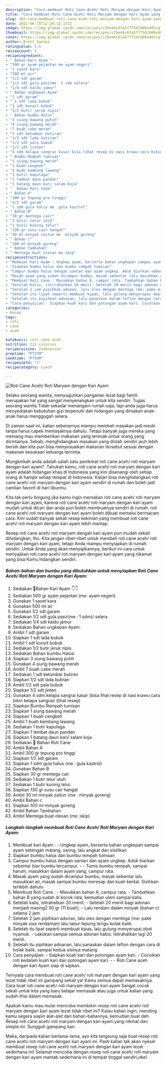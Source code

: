 ```yaml
---
description: "Cara membuat Roti Cane Aceh/ Roti Maryam dengan Kari Ayam yang nikmat Untuk Jualan"
title: "Cara membuat Roti Cane Aceh/ Roti Maryam dengan Kari Ayam yang nikmat Untuk Jualan"
slug: 165-cara-membuat-roti-cane-aceh-roti-maryam-dengan-kari-ayam-yang-nikmat-untuk-jualan
date: 2021-06-15T12:28:32.172Z
image: https://img-global.cpcdn.com/recipes/c2bed4c63a577f5d/680x482cq70/roti-cane-aceh-roti-maryam-dengan-kari-ayam-foto-resep-utama.jpg
thumbnail: https://img-global.cpcdn.com/recipes/c2bed4c63a577f5d/680x482cq70/roti-cane-aceh-roti-maryam-dengan-kari-ayam-foto-resep-utama.jpg
cover: https://img-global.cpcdn.com/recipes/c2bed4c63a577f5d/680x482cq70/roti-cane-aceh-roti-maryam-dengan-kari-ayam-foto-resep-utama.jpg
author: Brett Santos
ratingvalue: 3.5
reviewcount: 3
recipeingredient:
- " Bahan Kari Ayam "
- "500 gr ayam pejantan me ayam negeri"
- "1 saset kara"
- "500 ml air"
- "1/2 sdt garam"
- "1/2 sdt gula pasirme  1 sdm selera"
- "1/4 sdt kaldu jamur"
- " Bahan ungkepan Ayam"
- "1 sdt garam"
- " 1 sdt lada bubuk"
- "1 sdt kunyit bubuk"
- "1/2 butir jeruk nipis"
- " Bahan bumbu Halus"
- "3 siung bawang putih"
- "4 siung bawang merah"
- "7 buah cabe merah"
- "1 sdt ketumbar butiran"
- "1/2 sdt lada butiran"
- "1/2 sdt pala bubuk"
- "1/2 sdt jinten"
- "4 sdm kelapa sangrai kasar bisa lihat resep di nasi krawu cara bikin kelapa sangrai           lihat resep"
- " Bumbu Rempah tumisan"
- "1 siung bawang merah"
- "1 buah cengkeh"
- "1 buah kembang lawang"
- "1 butir kapulaga"
- "1 lembat daun pandan"
- "1 batang daun kari salam koja"
- "  Bahan Roti Cane"
- " Bahan A"
- "300 gr tepung pro tinggi"
- "1/2 sdt garam"
- "1 sdm gula halus me  gula kastrol"
- " Bahan B"
- "30 gr mentega cair"
- "1 butir telur utuh"
- "1 butir kuning telur"
- "130 gr susu cair hangat"
- "30 ml minyak zaitun me  minyak goreng"
- " Bahan c"
- "100 ml minyak goreng"
- " Bahan Tambahan"
- " Mentega buat olesan me skip"
recipeinstructions:
- "Membuat kari Ayam : Ungkep ayam, berserta bahan ungkepan sampai ayam setengah matang, saring, lalu angkat dan sisihkan"
- "Siapkan bumbu halus dan bumbu rempah tumisan"
- "Campur bumbu halus dengan santan dan ayam ungkep. Aduk biarkan sebentar biar bumbu tercampur.  Tumis bumbu rempah, sampai harum, masukkan dalam ayam yang, campur rata."
- "Masak ayam yang sudah dicampur bumbu, masak sebentar lalu masukkan air, masak sampai bumbu meresap dan kuah kental. Sisihkan terlebih dahulu"
- "Membuat Roti Cane : Masukkan bahan A, campur rata. Tambahkan bahan B yang sudah di kocok rata, kemudian uleni sampai kalis."
- "Setelah kalis, istirahatkan 20 menit. Setelah 20 menit bagi adonan menjadi masing2 50 gr (11 buah). Lalu rendam dalam minyak (bahan c) selama 2 jam"
- "Setelah 2 jam pipihkan adonan, lalu oles dengan mentega (me: pake minyak sisa rendaman) lalu tabur tepung terigu bolak balik."
- "Setelah itu lipat seperti membuat kipas, lalu gulung menyerupai obat nyamuk.  Lakukan sampai semua adonan habis. Istirahatkan lagi 20 menit."
- "Setelah itu pipihkan adoanan, lalu panaskan dalam teflon dengan cara di bolak balik, sampai kedua sisinya matang."
- "Cara penyajian:  Siapkan kuah kari dan potongan ayam kari. Cocolkan roti kedalam kuah kari dan potongan ayam kari.  Roti Cane aceh dengan kari Ayam siap di sajikan."
categories:
- Resep
tags:
- roti
- cane
- aceh

katakunci: roti cane aceh 
nutrition: 221 calories
recipecuisine: Indonesian
preptime: "PT37M"
cooktime: "PT54M"
recipeyield: "1"
recipecategory: Lunch

---
```



![Roti Cane Aceh/ Roti Maryam dengan Kari Ayam](https://img-global.cpcdn.com/recipes/c2bed4c63a577f5d/680x482cq70/roti-cane-aceh-roti-maryam-dengan-kari-ayam-foto-resep-utama.jpg)

Selaku seorang wanita, menyuguhkan panganan lezat bagi famili merupakan hal yang sangat menyenangkan untuk kita sendiri. Tugas seorang  wanita Tidak sekadar menangani rumah saja, tapi anda juga harus menyediakan kebutuhan gizi terpenuhi dan hidangan yang dimakan anak-anak harus menggugah selera.

Di zaman  saat ini, kalian sebenarnya mampu membeli masakan jadi meski tanpa harus capek memasaknya dahulu. Tetapi banyak juga mereka yang memang mau memberikan makanan yang terenak untuk orang yang dicintainya. Sebab, menghidangkan masakan yang diolah sendiri jauh lebih bersih dan kita pun bisa menyesuaikan makanan tersebut sesuai dengan makanan kesukaan keluarga tercinta. 



Mungkinkah anda adalah salah satu penikmat roti cane aceh/ roti maryam dengan kari ayam?. Tahukah kamu, roti cane aceh/ roti maryam dengan kari ayam adalah hidangan khas di Indonesia yang kini disenangi oleh setiap orang di hampir setiap tempat di Indonesia. Kalian bisa menghidangkan roti cane aceh/ roti maryam dengan kari ayam sendiri di rumah dan boleh jadi camilan favorit di hari liburmu.

Kita tak perlu bingung jika kamu ingin memakan roti cane aceh/ roti maryam dengan kari ayam, karena roti cane aceh/ roti maryam dengan kari ayam mudah untuk dicari dan anda pun boleh membuatnya sendiri di rumah. roti cane aceh/ roti maryam dengan kari ayam boleh dibuat memalui bermacam cara. Kini sudah banyak sekali resep kekinian yang membuat roti cane aceh/ roti maryam dengan kari ayam lebih mantap.

Resep roti cane aceh/ roti maryam dengan kari ayam pun mudah sekali dihidangkan, lho. Kita jangan ribet-ribet untuk membeli roti cane aceh/ roti maryam dengan kari ayam, tetapi Anda mampu menyiapkan di rumah sendiri. Untuk Anda yang akan menyajikannya, berikut ini cara untuk menyajikan roti cane aceh/ roti maryam dengan kari ayam yang nikamat yang bisa Kamu hidangkan sendiri.

<!--inarticleads1-->

##### Bahan-bahan dan bumbu yang dibutuhkan untuk menyiapkan Roti Cane Aceh/ Roti Maryam dengan Kari Ayam:

1. Sediakan  🍲Bahan Kari Ayam 👇👇
1. Sediakan 500 gr ayam pejantan (me: ayam negeri)
1. Gunakan 1 saset kara
1. Gunakan 500 ml air
1. Gunakan 1/2 sdt garam
1. Sediakan 1/2 sdt gula pasir(me : 1 sdm)/ selera
1. Sediakan 1/4 sdt kaldu jamur
1. Sediakan  Bahan ungkepan Ayam:
1. Ambil 1 sdt garam
1. Siapkan  1 sdt lada bubuk
1. Ambil 1 sdt kunyit bubuk
1. Sediakan 1/2 butir jeruk nipis
1. Sediakan  Bahan bumbu Halus:
1. Siapkan 3 siung bawang putih
1. Gunakan 4 siung bawang merah
1. Ambil 7 buah cabe merah
1. Sediakan 1 sdt ketumbar butiran
1. Siapkan 1/2 sdt lada butiran
1. Ambil 1/2 sdt pala bubuk
1. Siapkan 1/2 sdt jinten
1. Gunakan 4 sdm kelapa sangrai kasar (bisa lihat resep di nasi krawu cara bikin kelapa sangrai)           (lihat resep)
1. Siapkan  Bumbu Rempah tumisan
1. Siapkan 1 siung bawang merah
1. Siapkan 1 buah cengkeh
1. Ambil 1 buah kembang lawang
1. Sediakan 1 butir kapulaga
1. Siapkan 1 lembat daun pandan
1. Siapkan 1 batang daun kari/ salam koja
1. Sediakan  🌮 Bahan Roti Cane
1. Ambil  Bahan A
1. Ambil 300 gr tepung pro tinggi
1. Siapkan 1/2 sdt garam
1. Siapkan 1 sdm gula halus (me : gula kastrol)
1. Gunakan  Bahan B
1. Siapkan 30 gr mentega cair
1. Sediakan 1 butir telur utuh
1. Sediakan 1 butir kuning telur
1. Siapkan 130 gr susu cair hangat
1. Ambil 30 ml minyak zaitun (me : minyak goreng)
1. Ambil  Bahan c
1. Siapkan 100 ml minyak goreng
1. Ambil  Bahan Tambahan
1. Ambil  Mentega buat olesan (me :skip)




<!--inarticleads2-->

##### Langkah-langkah membuat Roti Cane Aceh/ Roti Maryam dengan Kari Ayam:

1. Membuat kari Ayam : - Ungkep ayam, berserta bahan ungkepan sampai ayam setengah matang, saring, lalu angkat dan sisihkan
1. Siapkan bumbu halus dan bumbu rempah tumisan
1. Campur bumbu halus dengan santan dan ayam ungkep. Aduk biarkan sebentar biar bumbu tercampur. -  - Tumis bumbu rempah, sampai harum, masukkan dalam ayam yang, campur rata.
1. Masak ayam yang sudah dicampur bumbu, masak sebentar lalu masukkan air, masak sampai bumbu meresap dan kuah kental. Sisihkan terlebih dahulu
1. Membuat Roti Cane : - Masukkan bahan A, campur rata. - Tambahkan bahan B yang sudah di kocok rata, kemudian uleni sampai kalis.
1. Setelah kalis, istirahatkan 20 menit. - Setelah 20 menit bagi adonan menjadi masing2 50 gr (11 buah). - Lalu rendam dalam minyak (bahan c) selama 2 jam
1. Setelah 2 jam pipihkan adonan, lalu oles dengan mentega (me: pake minyak sisa rendaman) lalu tabur tepung terigu bolak balik.
1. Setelah itu lipat seperti membuat kipas, lalu gulung menyerupai obat nyamuk.  - Lakukan sampai semua adonan habis. Istirahatkan lagi 20 menit.
1. Setelah itu pipihkan adoanan, lalu panaskan dalam teflon dengan cara di bolak balik, sampai kedua sisinya matang.
1. Cara penyajian:  - Siapkan kuah kari dan potongan ayam kari. - Cocolkan roti kedalam kuah kari dan potongan ayam kari. -  - Roti Cane aceh dengan kari Ayam siap di sajikan.




Ternyata cara membuat roti cane aceh/ roti maryam dengan kari ayam yang lezat tidak ribet ini gampang sekali ya! Kamu semua dapat memasaknya. Cara buat roti cane aceh/ roti maryam dengan kari ayam Sangat cocok sekali untuk kita yang baru belajar memasak atau juga untuk kalian yang sudah lihai dalam memasak.

Apakah kamu mau mulai mencoba membikin resep roti cane aceh/ roti maryam dengan kari ayam lezat tidak ribet ini? Kalau kalian ingin, mending kamu segera siapin alat-alat dan bahan-bahannya, kemudian buat deh Resep roti cane aceh/ roti maryam dengan kari ayam yang nikmat dan simple ini. Sungguh gampang kan. 

Maka, daripada kalian berlama-lama, ayo kita langsung saja buat resep roti cane aceh/ roti maryam dengan kari ayam ini. Pasti kalian tak akan nyesel membuat resep roti cane aceh/ roti maryam dengan kari ayam lezat sederhana ini! Selamat mencoba dengan resep roti cane aceh/ roti maryam dengan kari ayam mantab sederhana ini di tempat tinggal sendiri,oke!.

